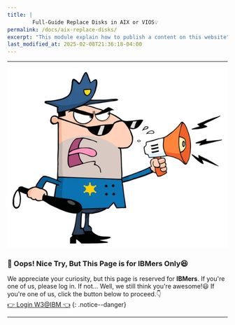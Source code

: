 ```yaml
---
title: | 
        Full-Guide Replace Disks in AIX or VIOS💡
permalink: /docs/aix-replace-disks/
excerpt: "This module explain how to publish a content on this website"
last_modified_at: 2025-02-08T21:36:18-04:00
---
```

---

![stop](/assets/myimages/stop.jpg)

### **🚧 Oops! Nice Try, But This Page is for IBMers Only😆**

We appreciate your curiosity, but this page is reserved for **IBMers**. If you're one of us, please log in. If not… Well, we still think you're awesome!😃
If you're one of us, click the button below to proceed.👇<br>
        <a href="https://pages.github.ibm.com/Miftah-Choiri/docs/aix-replace-disks/" class="btn btn--info">👉 Login W3@IBM 👈</a>
{: .notice--danger}




---


